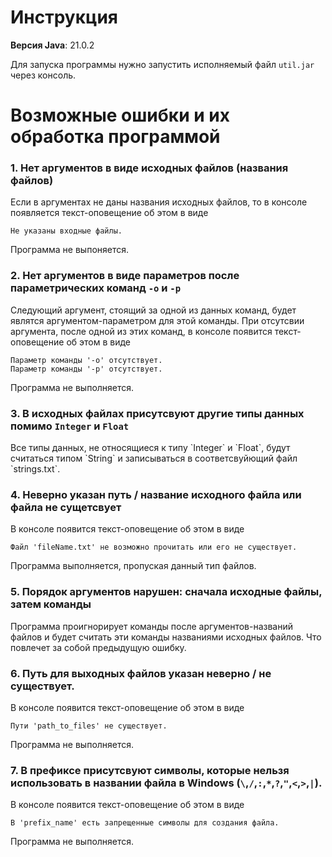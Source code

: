 # Инструкция 

**Версия Java**: 21.0.2  

Для запуска программы нужно запустить исполняемый файл `util.jar` через консоль. 


# Возможные ошибки и их обработка программой

### 1. Нет аргументов в виде исходных файлов (названия файлов)    

<p>Если в аргументах не даны названия исходных файлов, то в консоле появляется текст-оповещение об этом в виде</p>

```
Не указаны входные файлы.
```

<p>Программа не выпоняется.</p>

### 2. Нет аргументов в виде параметров после параметрических команд `-o` и `-p`   

<p>Следующий аргумент, стоящий за одной из данных команд, будет являтся аргументом-параметром для этой команды.
  При отсутсвии аргумента, после одной из этих команд, в консоле появится текст-оповещение об этом в виде</p>
  
```
Параметр команды '-o' отсутствует.
Параметр команды '-p' отсутствует.
```

<p>Программа не выполняется.</p>

### 3. В исходных файлах присутсвуют другие типы данных помимо `Integer` и `Float`

<p>Все типы данных, не относящиеся к типу `Integer` и `Float`, будут считаться типом `String` и записываться
  в соответсвуйющий файл `strings.txt`.</p>

### 4. Неверно указан путь / название исходного файла или файла не сущетсвует

<p>В консоле появится текст-оповещение об этом в виде</p>

```
Файл 'fileName.txt' не возможно прочитать или его не существует.
```

<p>Программа выполняется, пропуская данный тип файлов.</p>

### 5. Порядок аргументов нарушен: сначала исходные файлы, затем команды

<p>Программа проигнорирует команды после аргументов-названий файлов и будет считать эти команды названиями исходных файлов.
Что повлечет за собой предыдущую ошибку.</p>

### 6. Путь для выходных файлов указан неверно / не существует.

<p>В консоле появится текст-оповещение об этом в виде</p>

```
Пути 'path_to_files' не существует.
```

<p>Программа не выполняется.</p>

### 7. В префиксе присутсвуют символы, которые нельзя использовать в названии файла в Windows (`\`,`/`,`:`,`*`,`?`,`"`,`<`,`>`,`|`).

<p>В консоле появится текст-оповещение об этом в виде</p>

```
В 'prefix_name' есть запрещенные символы для создания файла.
```

<p>Программа не выполняется.</p>
